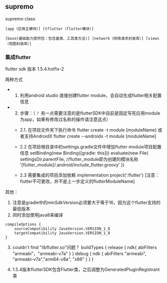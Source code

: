 ## supremo
supremo class

```
[app（应用主模块）] [tflutter（flutter模块）]

[base(基础能力提供包：包含基类、工具类方法)] [network（网络请求封装库）] [views（视图封装库）] 
``` 

### 集成flutter
flutter sdk 版本 1.5.4.hotfix-2

两种方式
- 1. 利用android studio 直接创建flutter module，会自动生成flutter相关配置信息
- 2. 步骤：（*！* 有一点需要注意的是flutterSDK中目前是固定写死应用module为app，如果有修改过名称的操作请注意这点）
  - 2.1. 在项目文件夹下执行命令  flutter create -t module [moduleName]
或者支持AndroidX flutter create --androidx -t module [moduleName]

  - 2.2 在项目根目录中的settings.gradle文件中增加flutter module项目配置信息
setBinding(new Binding([gradle: this]))
evaluate(new File(
        settingsDir.parentFile,
        //flutter_module即为创建的模块名称
        '[flutter_module]/.android/include_flutter.groovy'
))
  - 2.3 需要集成的项目添加依赖 implementation project(':flutter') [注意：flutter不可更改，并不是上一步定义的flutterModuleName]


其他：
1. 注意是gradle中的minSdkVersion必须要大于等于16，因为这个flutter支持的最低版本
2. 同时添加使用java8来编译
```
compileOptions {
    sourceCompatibility JavaVersion.VERSION_1_8
    targetCompatibility JavaVersion.VERSION_1_8
}
```
3. couldn't find "libflutter.so"问题？
buildTypes {
     release {
         ndk{
             abiFilters "armeabi"，"armeabi-v7a"
         }
     }
     debug {
         ndk {
             abiFilters "armeabi", "armeabi-v7a","arm64-v8a", "x86"
         }
     }
 }
 
 4. 1.5.4版本flutterSDK包含Flutter类，之后调整为GeneratedPluginRegistrant类

